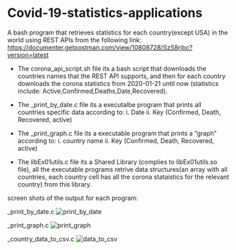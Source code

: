 # Covid-19-statistics-applications
A bash program that retrieves statistics for each country(except USA) in the world using REST APIs from the following link: https://documenter.getpostman.com/view/10808728/SzS8rjbc?version=latest

- The corona_api_script.sh file its a bash script that downloads the countries names that the REST API supports, 
and then for each country downloads the corona statistics from 2020-01-21 until now (statistics include: Active,Confirmed,Deaths,Date,Recovered).


- The _print_by_date.c file its a executalbe program that prints all countries specific data according to:
i. Date
ii. Key (Confirmed, Death, Recovered, active)

- The _print_graph.c file its a executable program that prints a “graph” according to:
i.	country name
ii.	Key (Confirmed, Death, Recovered, active)


- The libEx01utils.c file its a Shared Library (complies to libEx01utils.so file), all the executable programs retrive data structures(an array with all countries, each country cell has all the corona stataistics for the relevant country) from this library.

screen shots of the output for each program:

_print_by_date.c
![print_by_date](https://user-images.githubusercontent.com/62330191/101274690-dacf8a80-37a8-11eb-8748-e0aa9833ff5f.PNG)

_print_graph.c
![print_graph](https://user-images.githubusercontent.com/62330191/101274603-47965500-37a8-11eb-8b52-2fa2b7e39b61.png)

_country_data_to_csv.c
![data_to_csv](https://user-images.githubusercontent.com/62330191/101274620-63016000-37a8-11eb-957b-a35405434557.png)

